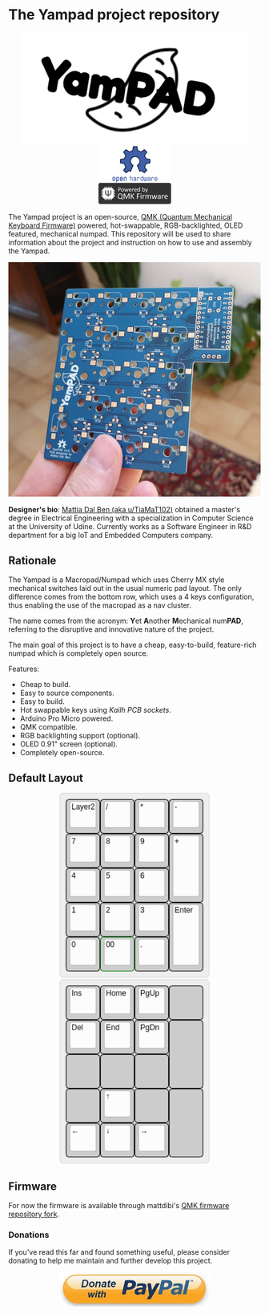 # The Yampad project repository

<p align="center">
<img src="img/yampad_logo.png" alt="Yampad logo" width="450"/>
<img src="img/qmk-badge-dark.png" alt="QMK" width="145"/>
</p>

The Yampad project is an open-source, [QMK (Quantum Mechanical Keyboard Firmware)](https://github.com/qmk/qmk_firmware) powered, hot-swappable, RGB-backlighted, OLED featured, mechanical numpad. This repository will be used to share information about the project and instruction on how to use and assembly the Yampad.

<p align="center">
<img src="img/yampad.jpg" alt="Yampad PCB" width="600"/>
</p>

**Designer's bio**: [Mattia Dal Ben (aka u/TiaMaT102)](mailto:matthewdibi@gmail.com) obtained a master's degree in Electrical Engineering with a specialization in Computer Science at the University of Udine. Currently works as a Software Engineer in R&D department for a big IoT and Embedded Computers company.

## Rationale

The Yampad is a Macropad/Numpad which uses Cherry MX style mechanical switches laid out in the usual numeric pad layout. The only difference comes from the bottom row, which uses a 4 keys configuration, thus enabling the use of the macropad as a nav cluster.

The name comes from the acronym: **Y**et **A**nother **M**echanical num**PAD**, referring to the disruptive and innovative nature of the project.

The main goal of this project is to have a cheap, easy-to-build, feature-rich numpad which is completely open source.

Features:
- Cheap to build.
- Easy to source components.
- Easy to build.
- Hot swappable keys using *Kailh PCB sockets*.
- Arduino Pro Micro powered.
- QMK compatible.
- RGB backlighting support (optional).
- OLED 0.91" screen (optional).
- Completely open-source.

## Default Layout

<p align="center">
<img src="img/Layer1.png" alt="Layer 1 Yampad" width="300"/>
<img src="img/Layer2.png" alt="Layer 2 Yampad" width="300"/>
</p>

## Firmware

For now the firmware is available through mattdibi's [QMK firmware repository fork](https://github.com/mattdibi/qmk_firmware/tree/yampad).

### Donations

If you've read this far and found something useful, please consider donating to help me maintain and further develop this project.

<p align="center">
<a href="https://www.paypal.me/MattiaDalBen"><img src="img/donate-button.jpeg" alt="Donate button" width=300/></a>
</p>
